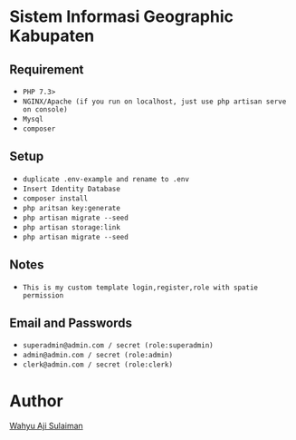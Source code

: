 # Sistem Informasi Geographic Kabupaten

## Requirement
 * `PHP 7.3>`
 * `NGINX/Apache (if you run on localhost, just use php artisan serve on console)`
 * `Mysql`
 * `composer`

## Setup
* `duplicate .env-example and rename to .env`
* `Insert Identity Database`
* `composer install`
* `php aritsan key:generate`
* `php artisan migrate --seed`
* `php artisan storage:link`
* `php artisan migrate --seed`

## Notes
 * `This is my custom template login,register,role with spatie permission`

## Email and Passwords
 * `superadmin@admin.com / secret (role:superadmin)`
 * `admin@admin.com / secret (role:admin)`
 * `clerk@admin.com / secret (role:clerk)`

# Author

[Wahyu Aji Sulaiman]('https://github.com/claytten/sig_kab')